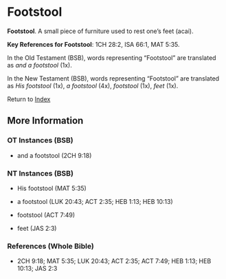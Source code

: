 # Footstool
**Footstool**. 
A small piece of furniture used to rest one’s feet (acai). 


**Key References for Footstool**: 
1CH 28:2, ISA 66:1, MAT 5:35. 


In the Old Testament (BSB), words representing “Footstool” are translated as 
*and a footstool* (1x). 


In the New Testament (BSB), words representing “Footstool” are translated as 
*His footstool* (1x), *a footstool* (4x), *footstool* (1x), *feet* (1x). 


Return to [Index](00-Index.md)

## More Information

### OT Instances (BSB)

* and a footstool (2CH 9:18)



### NT Instances (BSB)

* His footstool (MAT 5:35)

* a footstool (LUK 20:43; ACT 2:35; HEB 1:13; HEB 10:13)

* footstool (ACT 7:49)

* feet (JAS 2:3)



### References (Whole Bible)

* 2CH 9:18; MAT 5:35; LUK 20:43; ACT 2:35; ACT 7:49; HEB 1:13; HEB 10:13; JAS 2:3



